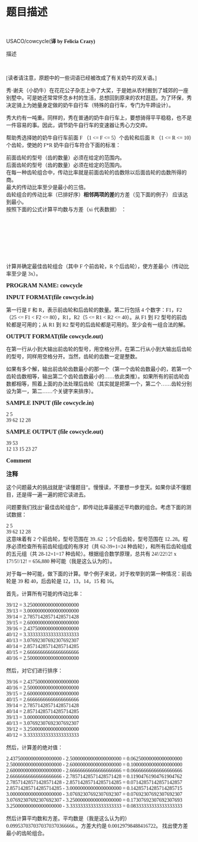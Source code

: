 # 题目描述


<p>
<br/>
</p>
<p>
USACO/cowcycle(<b><b>译 <span style="font-family:&#39;Times New Roman&#39;;">by Felicia Crazy)</span></b></b><span id=".E6.8F.8F.E8.BF.B0" class="mw-headline"></span> 
</p>
<p>
<span class="mw-headline">描述</span> 
</p>
<span style="font-family:Times New Roman, Times, serif;"></span> 
<p>
<br/>
</p>
<p>
<span style="font-family:Times New Roman, Times, serif;">[读者请注意，原题中的一些词语已经被改成了有关奶牛的双关语。] </span> 
</p>
<p>
<span style="font-family:Times New Roman, Times, serif;">秀·谢夫（小奶牛）在花花公子杂志上中了大奖，于是她从农村搬到了城郊的一座别墅中。可是她还常常怀念乡村的生活，总想回到原来的农村逛逛。为了环保，秀决定骑上为她量身定做的奶牛自行车（特殊的自行车，专门为牛蹄设计）。 </span> 
</p>
<p>
<span style="font-family:Times New Roman, Times, serif;">秀大约有一吨重。同样的，秀在普通的奶牛自<strong></strong>行车上，要想骑得平平稳稳，也不是一件容易的事。因此，调节奶牛自行车的变速器让秀心力交瘁。 </span> 
</p>
<p>
<span style="font-family:Times New Roman, Times, serif;">帮助秀选择她的奶牛自行车前面 F （1 &lt;= F &lt;= 5）个齿轮和后面 R （1 &lt;= R &lt;= 10）个齿轮，使她的 F*R 奶牛自行车符合下面的标准： </span> 
</p>
<p>
<span style="font-family:Times New Roman, Times, serif;">前面齿轮的型号（齿的数量）必须在给定的范围内。 <br/>
后面齿轮的型号（齿的数量）必须在给定的范围内。 <br/>
在每一种齿轮组合中，传动比率就是前面齿轮的齿数除以后面齿轮的齿数所得的商。 <br/>
最大的传动比率至少是最小的三倍。 <br/>
齿轮组合的传动比率（已排好序）<strong>相邻两项的</strong><strong>差</strong>的方差（见下面的例子） 应该达到最小。 <br/>
按照下面的公式计算平均数与方差（xi 代表数据） ： </span> 
</p>
<p>
<span style="font-family:Times New Roman, Times, serif;"><br/>
</span> 
</p>
<p>
<span style="font-family:Times New Roman, Times, serif;"><img src="/upload/image/20131031/20131031211305_69210.png" alt=""/><br/>
</span> 
</p>
<p>
<br/>
</p>
<p>
<img src="/upload/image/20131031/20131031211325_75944.png" alt=""/> 
</p>
<p>
<br/>
</p>
<p>
<span style="font-family:Times New Roman, Times, serif;">计算并确定最佳齿轮组合（其中 F 个前齿轮，R 个后齿轮），使方差最小（传动比率至少是 3x）。</span> 
</p>
<p>
<span style="font-family:Times New Roman, Times, serif;font-size:medium;"><b>PROGRAM NAME: cowcycle</b></span> 
</p>
<p>
<span style="font-family:Times New Roman, Times, serif;font-size:medium;"><b>INPUT FORMAT(file cowcycle.in)</b></span> 
</p>
<p>
<span style="font-family:Times New Roman, Times, serif;">第一行是 F 和 R，表示前齿轮和后齿轮的数量。第二行包括 4 个数字：F1，F2（25 &lt;= F1 &lt; F2 &lt;= 80），R1，R2（5 &lt;= R1 &lt; R2 &lt;= 40）。从 F1 到 F2 型号的前齿轮都是可用的；从 R1 到 R2 型号的后齿轮都是可用的。至少会有一组合法的解。 </span> 
</p>
<p>
<span style="font-family:Times New Roman, Times, serif;"><b><span style="font-size:medium;">OUTPUT FORMAT(file cowcycle.out)</span></b></span> 
</p>
<p>
<span style="font-family:Times New Roman, Times, serif;">在第一行从小到大输出前齿轮的型号，用空格分开。在第二行从小到大输出后齿轮的型号，同样用空格分开。当然，齿轮的齿数一定是整数。 </span> 
</p>
<p>
<span style="font-family:Times New Roman, Times, serif;">如果有多个解，输出前齿轮齿数最小的那一个（第一个齿轮齿数最小的，若第一个齿轮齿数相等，输出第二个齿轮齿数最小的……依此类推）。如果所有的前齿轮齿数都相等，照着上面的办法处理后齿轮（其实就是把第一个，第二个……齿轮分别设为第一，第二……个关键字来排序）。 </span> 
</p>
<p>
<span style="font-family:Times New Roman, Times, serif;"><b><span style="font-size:medium;">SAMPLE INPUT (file cowcycle.in)</span></b></span> 
</p>
<p>
<span style="font-family:Times New Roman, Times, serif;">2 5<br/>
39 62 12 28</span> 
</p>
<p>
<span style="font-family:Times New Roman, Times, serif;"><b><span style="font-size:medium;">SAMPLE OUTPUT (file cowcycle.out)</span></b></span> 
</p>
<p>
<span style="font-family:Times New Roman, Times, serif;">39 53<br/>
12 13 15 23 27</span> 
</p>
<p>
<span style="font-family:Times New Roman, Times, serif;font-size:medium;"><b>Comment</b></span> 
</p>
<p>
<span style="font-family:Times New Roman, Times, serif;font-size:medium;"><b>注释</b></span> 
</p>
<p>
<span style="font-family:Times New Roman, Times, serif;">这个问题最大的挑战就是“读懂题目”。慢慢读，不要想一步登天。如果你读不懂题目，还是得一遍一遍的把它读进去。 </span> 
</p>
<p>
<span style="font-family:Times New Roman, Times, serif;">问题要我们找出“最佳齿轮组合”，即传动比率最接近平均数的组合。考虑下面的测试数据： </span> 
</p>
<p>
<span style="font-family:Times New Roman, Times, serif;">2 5<br/>
39 62 12 28<br/>
这意味着有 2 个前齿轮，型号范围在 39..62 ；5个后齿轮，型号范围在 12..28。程序必须检查所有前齿轮组成的有序对（共 62-39+1=24 种齿轮），和所有后齿轮组成的五元组（共 28-12+1=17 种齿轮）。根据组合数学原理，总共有 24!/22!/2! x 17!/5!/12! = 656,880 种可能（我是这么认为的）。 </span> 
</p>
<p>
<span style="font-family:Times New Roman, Times, serif;">对于每一种可能，做下面的计算。举个例子来说，对于枚举到的第一种情况：前齿轮是 39 和 40，后齿轮是 12，13，14，15 和 16。 </span> 
</p>
<p>
<span style="font-family:Times New Roman, Times, serif;">首先，计算所有可能的传动比率： </span> 
</p>
<p>
<span style="font-family:Times New Roman, Times, serif;">39/12 = 3.25000000000000000000<br/>
39/13 = 3.00000000000000000000<br/>
39/14 = 2.78571428571428571428<br/>
39/15 = 2.60000000000000000000<br/>
39/16 = 2.43750000000000000000<br/>
40/12 = 3.33333333333333333333<br/>
40/13 = 3.07692307692307692307<br/>
40/14 = 2.85714285714285714285<br/>
40/15 = 2.66666666666666666666<br/>
40/16 = 2.50000000000000000000</span> 
</p>
<p>
<span style="font-family:Times New Roman, Times, serif;">然后，对它们进行排序： </span> 
</p>
<p>
<span style="font-family:Times New Roman, Times, serif;">39/16 = 2.43750000000000000000<br/>
40/16 = 2.50000000000000000000<br/>
39/15 = 2.60000000000000000000<br/>
40/15 = 2.66666666666666666666<br/>
39/14 = 2.78571428571428571428<br/>
40/14 = 2.85714285714285714285<br/>
39/13 = 3.00000000000000000000<br/>
40/13 = 3.07692307692307692307<br/>
39/12 = 3.25000000000000000000<br/>
40/12 = 3.33333333333333333333</span> 
</p>
<p>
<span style="font-family:Times New Roman, Times, serif;">然后，计算差的绝对值： </span> 
</p>
<p>
<span style="font-family:Times New Roman, Times, serif;">2.43750000000000000000 - 2.50000000000000000000 = 0.06250000000000000000<br/>
2.50000000000000000000 - 2.60000000000000000000 = 0.10000000000000000000<br/>
2.60000000000000000000 - 2.66666666666666666666 = 0.06666666666666666666<br/>
2.66666666666666666666 - 2.78571428571428571428 = 0.11904761904761904762<br/>
2.78571428571428571428 - 2.85714285714285714285 = 0.07142857142857142857<br/>
2.85714285714285714285 - 3.00000000000000000000 = 0.14285714285714285715<br/>
3.00000000000000000000 - 3.07692307692307692307 = 0.07692307692307692307<br/>
3.07692307692307692307 - 3.25000000000000000000 = 0.17307692307692307693<br/>
3.25000000000000000000 - 3.33333333333333333333 = 0.08333333333333333333</span> 
</p>
<p>
<span style="font-family:Times New Roman, Times, serif;">然后计算平均数和方差。平均数是（我是这么认为的）0.0995370370370370370366666.。方差大约是 0.00129798488416722。 找出使方差最小的齿轮组合。</span> 
</p>
<p>
 
</p>
